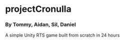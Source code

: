 # projectCronulla
### By Tommy, Aidan, Sil, Daniel
A simple Unity RTS game built from scratch in 24 hours
